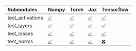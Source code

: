 | Submodules       | Numpy                                                                                                                           | Torch                                                                                                                           | Jax                                                                                                                             | Tensorflow                                                                                                                      |
|:-----------------|:--------------------------------------------------------------------------------------------------------------------------------|:--------------------------------------------------------------------------------------------------------------------------------|:--------------------------------------------------------------------------------------------------------------------------------|:--------------------------------------------------------------------------------------------------------------------------------|
| test_activations | <a href="https://github.com/unifyai/ivy/runs/7819290981?check_suite_focus=true" rel="noopener noreferrer" target="_blank">✅</a> | <a href="https://github.com/unifyai/ivy/runs/7819291145?check_suite_focus=true" rel="noopener noreferrer" target="_blank">✅</a> | <a href="https://github.com/unifyai/ivy/runs/7819291274?check_suite_focus=true" rel="noopener noreferrer" target="_blank">✅</a> | <a href="https://github.com/unifyai/ivy/runs/7819291352?check_suite_focus=true" rel="noopener noreferrer" target="_blank">✅</a> |
| test_layers      | <a href="https://github.com/unifyai/ivy/runs/7819291021?check_suite_focus=true" rel="noopener noreferrer" target="_blank">✅</a> | <a href="https://github.com/unifyai/ivy/runs/7819291193?check_suite_focus=true" rel="noopener noreferrer" target="_blank">✅</a> | <a href="https://github.com/unifyai/ivy/runs/7819291300?check_suite_focus=true" rel="noopener noreferrer" target="_blank">✅</a> | <a href="https://github.com/unifyai/ivy/runs/7819291371?check_suite_focus=true" rel="noopener noreferrer" target="_blank">✅</a> |
| test_losses      | <a href="https://github.com/unifyai/ivy/runs/7819291064?check_suite_focus=true" rel="noopener noreferrer" target="_blank">✅</a> | <a href="https://github.com/unifyai/ivy/runs/7819291220?check_suite_focus=true" rel="noopener noreferrer" target="_blank">✅</a> | <a href="https://github.com/unifyai/ivy/runs/7819291320?check_suite_focus=true" rel="noopener noreferrer" target="_blank">✅</a> | <a href="https://github.com/unifyai/ivy/runs/7819291389?check_suite_focus=true" rel="noopener noreferrer" target="_blank">✅</a> |
| test_norms       | <a href="https://github.com/unifyai/ivy/runs/7819291106?check_suite_focus=true" rel="noopener noreferrer" target="_blank">✅</a> | <a href="https://github.com/unifyai/ivy/runs/7819291249?check_suite_focus=true" rel="noopener noreferrer" target="_blank">✅</a> | <a href="https://github.com/unifyai/ivy/runs/7819291337?check_suite_focus=true" rel="noopener noreferrer" target="_blank">✅</a> | <a href="https://github.com/unifyai/ivy/runs/7819291414?check_suite_focus=true" rel="noopener noreferrer" target="_blank">❌</a> |